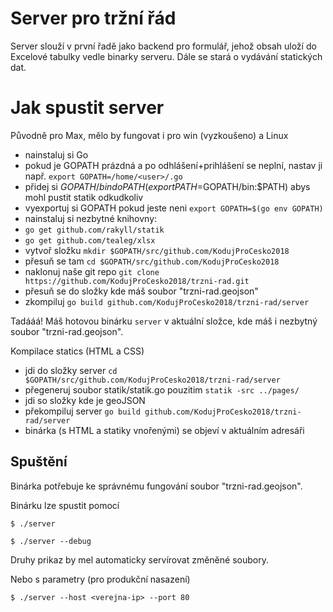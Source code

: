 # Server pro tržní řád

Server slouží v první řadě jako backend pro formulář, jehož obsah uloží do Excelové tabulky vedle binarky serveru. Dále se stará o vydávání statických dat.

# Jak spustit server 

Původně pro Max, mělo by fungovat i pro win (vyzkoušeno) a Linux

-  nainstaluj si Go
-  pokud je GOPATH prázdná a po odhlášení+prihlášení se neplní, nastav ji např. `export GOPATH=/home/<user>/.go`
-  přidej si $GOPATH/bin do PATH (export PATH=$GOPATH/bin:$PATH) abys mohl pustit statik odkudkoliv
-  vyexportuj si GOPATH pokud jeste neni `export GOPATH=$(go env GOPATH)`
-  nainstaluj si nezbytné knihovny:
 -  `go get github.com/rakyll/statik`
 -  `go get github.com/tealeg/xlsx`
-  vytvoř složku `mkdir $GOPATH/src/github.com/KodujProCesko2018`
-  přesuň se tam `cd $GOPATH/src/github.com/KodujProCesko2018`
-  naklonuj naše git repo `git clone https://github.com/KodujProCesko2018/trzni-rad.git`
-  přesuň se do složky kde máš soubor "trzni-rad.geojson"
-  zkompiluj `go build github.com/KodujProCesko2018/trzni-rad/server`

Tadááá! Máš hotovou binárku `server` v aktuální složce, kde máš i nezbytný soubor "trzni-rad.geojson".

Kompilace statics (HTML a CSS)
-  jdi do složky server `cd $GOPATH/src/github.com/KodujProCesko2018/trzni-rad/server`
-  přegeneruj soubor statik/statik.go pouzitim `statik -src ../pages/`
-  jdi so složky kde je geoJSON
-  překompiluj server `go build github.com/KodujProCesko2018/trzni-rad/server`
-  binárka (s HTML a statiky vnořenými) se objeví v aktuálním adresáři


## Spuštění

Binárka potřebuje ke správnému fungování soubor "trzni-rad.geojson".

Binárku lze spustit pomocí

`$ ./server`

`$ ./server --debug`

Druhy prikaz by mel automaticky servírovat změněné soubory.

Nebo s parametry (pro produkční nasazení)

`$ ./server --host <verejna-ip> --port 80`
